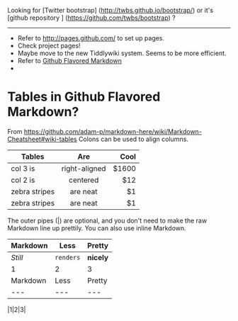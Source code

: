 Looking for [Twitter bootstrap] (http://twbs.github.io/bootstrap/) or it's [github repository ] (https://github.com/twbs/bootstrap) ?

----
* Refer to http://pages.github.com/ to set up pages.
* Check project pages!
* Maybe move to the new Tiddlywiki system. Seems to be more efficient.
* Refer to [Github Flavored Markdown](https://help.github.com/articles/github-flavored-markdown "included code")
* 

# Tables in Github Flavored Markdown?
From https://github.com/adam-p/markdown-here/wiki/Markdown-Cheatsheet#wiki-tables
Colons can be used to align columns.

| Tables        | Are           | Cool  |
| ------------- |:-------------:| -----:|
| col 3 is      | right-aligned | $1600 |
| col 2 is      | centered      |   $12 |
| zebra stripes | are neat      |    $1 |
| zebra stripes | are neat      |    $1 |

The outer pipes (|) are optional, and you don't need to make the raw Markdown line up prettily. You can also use inline Markdown.

Markdown | Less | Pretty
--- | --- | ---
*Still* | `renders` | **nicely**
1 | 2 | 3
Markdown | Less | Pretty
--- | --- | ---

|1|2|3|
